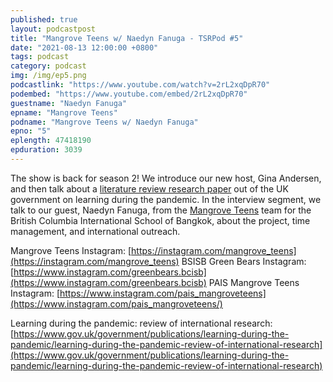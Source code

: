 ```yaml
---
published: true
layout: podcastpost
title: "Mangrove Teens w/ Naedyn Fanuga - TSRPod #5"
date: "2021-08-13 12:00:00 +0800"
tags: podcast
category: podcast
img: /img/ep5.png
podcastlink: "https://www.youtube.com/watch?v=2rL2xqDpR70"
podembed: "https://www.youtube.com/embed/2rL2xqDpR70"
guestname: "Naedyn Fanuga"
epname: "Mangrove Teens"
podname: "Mangrove Teens w/ Naedyn Fanuga"
epno: "5"
eplength: 47418190    
epduration: 3039
---
```

The show is back for season 2! We introduce our new host, Gina Andersen, and then talk about a [literature review research paper](https://www.gov.uk/government/publications/learning-during-the-pandemic/learning-during-the-pandemic-review-of-international-research) out of the UK government on learning during the pandemic. In the interview segment, we talk to our guest, Naedyn Fanuga, from the [Mangrove Teens](https://instagram.com/mangrove_teens) team for the British Columbia International School of Bangkok, about the project, time management, and international outreach.

Mangrove Teens Instagram: [https://instagram.com/mangrove_teens](https://instagram.com/mangrove_teens)
BSISB Green Bears Instagram: [https://www.instagram.com/greenbears.bcisb](https://www.instagram.com/greenbears.bcisb)
PAIS Mangrove Teens Instagram: [https://www.instagram.com/pais_mangroveteens](https://www.instagram.com/pais_mangroveteens/)

Learning during the pandemic: review of international research: [https://www.gov.uk/government/publications/learning-during-the-pandemic/learning-during-the-pandemic-review-of-international-research](https://www.gov.uk/government/publications/learning-during-the-pandemic/learning-during-the-pandemic-review-of-international-research)